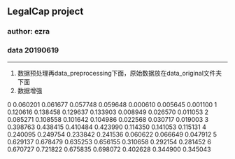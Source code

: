 ## LegalCap project
### author: ezra 
### data 20190619
****

1. 数据预处理再data_preprocessing下面，原始数据放在data_original文件夹下面
2. 数据增强

0  0.060201   0.061677      0.057748  0.059648   0.000610      0.005645  0.001100
1  0.120616   0.138458      0.129637  0.133903   0.008949      0.026570  0.011053
2  0.085271   0.108558      0.101642  0.104986   0.022568      0.030717  0.019003
3  0.398763   0.438415      0.410484  0.423990   0.114350      0.141053  0.115131
4  0.240095   0.249754      0.233842  0.241536   0.060622      0.066649  0.047912
5  0.629137   0.678479      0.635253  0.656155   0.310658      0.292154  0.281452
6  0.670727   0.721822      0.675835  0.698072   0.402628      0.344900  0.345043